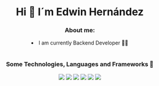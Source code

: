 <!---
- 👋 Hi, I’m Edwin Gallegos Hernández
- 👀 I’m interested in web development especially in front-end although I do not leave aside the back-end
- 🌱 I’m currently learning a lot about web development
--->
<h1 align="center"> Hi 👋 I´m Edwin Hernández </h1>

<h3 align="center">About me:</h3>
<div align="center">
  <li> I am currently Backend Developer 👨‍💻 </li>
</div>
<br>
<h3 align="center">Some Technologies, Languages and Frameworks 🔧</h3>

<div align="center">
  <img src="https://img.shields.io/badge/HTML5-E34F26?style=for-the-badge&logo=html5&logoColor=white&color=gray">
  <img src="https://img.shields.io/badge/PHP-777BB4?style=for-the-badge&logo=php&logoColor=white&color=gray">
  <img src="https://img.shields.io/badge/JavaScript-323330?style=for-the-badge&logo=javascript&logoColor=F7DF1E&color=gray">
  <img src="https://img.shields.io/badge/React-20232A?style=for-the-badge&logo=react&logoColor=61DAFB&color=gray">
  <img src="https://img.shields.io/badge/Vue.js-35495E?style=for-the-badge&logo=vue.js&logoColor=4FC08D&color=gray">
  <img src="https://img.shields.io/badge/Laravel-FF2D20?style=for-the-badge&logo=laravel&logoColor=white&color=gray">
</div>
<!---
edwinmghdez/edwinmghdez is a ✨ special ✨ repository because its `README.md` (this file) appears on your GitHub profile.
You can click the Preview link to take a look at your changes.
--->
